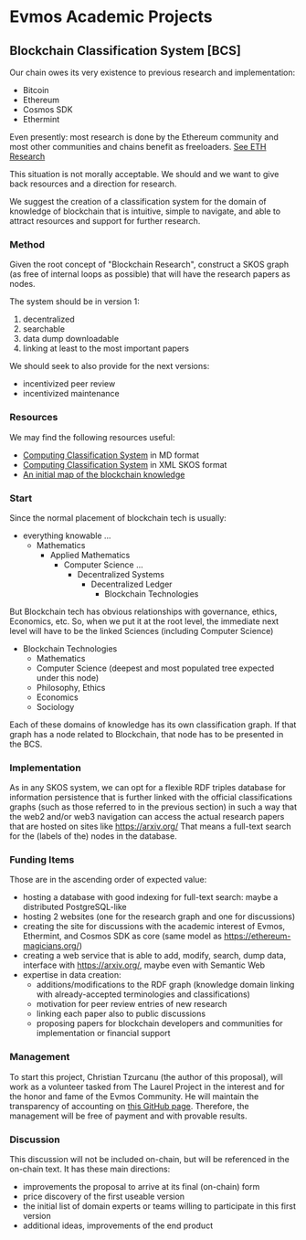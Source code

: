 # Evmos Academic Projects

## Blockchain Classification System [BCS]

Our chain owes its very existence to previous research and implementation:

- Bitcoin
- Ethereum
- Cosmos SDK
- Ethermint

Even presently: most research is done by the Ethereum community and most other communities and chains benefit as freeloaders. [See ETH Research](https://ethresear.ch/)

This situation is not morally acceptable. We should and we want to give back resources and a direction for research.

We suggest the creation of a classification system for the domain of knowledge of blockchain that is intuitive, simple to navigate, and able to attract resources and support for further research.

### Method

Given the root concept of "Blockchain Research", construct a SKOS graph (as free of internal loops as possible) that will have the research papers as nodes.

The system should be in version 1:

1. decentralized
2. searchable
3. data dump downloadable
4. linking at least to the most important papers

We should seek to also provide for the next versions:

- incentivized peer review
- incentivized maintenance

### Resources

We may find the following resources useful:

- [Computing Classification System](https://raw.githubusercontent.com/SubjectRaw/SubjectRaw/gh-pages/subject/data/eng/computing.md) in MD format
- [Computing Classification System](https://dl.acm.org/pb-assets/dl_ccs/acm_ccs2012-1626988337597.xml) in XML SKOS format
- [An initial map of the blockchain knowledge](https://github.com/the-laurel/governance/blob/main/docs/StrategicLandscape.md)

### Start

Since the normal placement of blockchain tech is usually:

- everything knowable
...
  - Mathematics
    - Applied Mathematics
      - Computer Science
      ...
        - Decentralized Systems
          - Decentralized Ledger
            - Blockchain Technologies

But Blockchain tech has obvious relationships with governance, ethics, Economics, etc. So, when we put it at the root level, the immediate next level will have to be the linked Sciences (including Computer Science)

- Blockchain Technologies
  - Mathematics
  - Computer Science (deepest and most populated tree expected under this node)
  - Philosophy, Ethics
  - Economics
  - Sociology

Each of these domains of knowledge has its own classification graph. If that graph has a node related to Blockchain, that node has to be presented in the BCS.

### Implementation

As in any SKOS system, we can opt for a flexible RDF triples database for information persistence that is further linked with the official classifications graphs (such as those referred to in the previous section) in such a way that the web2 and/or web3 navigation can access the actual research papers that are hosted on sites like https://arxiv.org/
That means a full-text search for the (labels of the) nodes in the database.

### Funding Items

Those are in the ascending order of expected value:
- hosting a database with good indexing for full-text search: maybe a distributed PostgreSQL-like
- hosting 2 websites (one for the research graph and one for discussions)
- creating the site for discussions with the academic interest of Evmos, Ethermint, and Cosmos SDK as core (same model as https://ethereum-magicians.org/)
- creating a web service that is able to add, modify, search, dump data, interface with https://arxiv.org/, maybe even with Semantic Web
- expertise in data creation:
  - additions/modifications to the RDF graph (knowledge domain linking with already-accepted terminologies and classifications)
  - motivation for peer review entries of new research
  - linking each paper also to public discussions
  - proposing papers for blockchain developers and communities for implementation or financial support

### Management

To start this project, Christian Tzurcanu (the author of this proposal), will work as a volunteer tasked from The Laurel Project in the interest and for the honor and fame of the Evmos Community. He will maintain the transparency of accounting on [this GitHub page](BCS_Accounting.md).
Therefore, the management will be free of payment and with provable results.

### Discussion

This discussion will not be included on-chain, but will be referenced in the on-chain text. It has these main directions: 

- improvements the proposal to arrive at its final (on-chain) form
- price discovery of the first useable version
- the initial list of domain experts or teams willing to participate in this first version
- additional ideas, improvements of the end product
